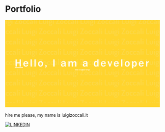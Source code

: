 # Portfolio

![Image](img/content/portfolio.png "portfolio image")

hire me please, my name is luigizoccali.it

[![LINKEDIN](https://img.shields.io/badge/linkedin-%230077B5.svg?style=for-the-badge&logo=linkedin&logoColor=white)](https://www.linkedin.com/in/luigi-zoccali/)